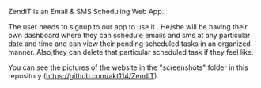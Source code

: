 ZendIT is an Email & SMS Scheduling Web App.

The user needs to signup to our app to use it .
He/she will be having their own dashboard where they can schedule emails and sms at any particular date and time and can view their pending scheduled tasks in an organized manner.
Also,they can delete that particular scheduled task if they feel like.

You can see the pictures of the website  in the "screenshots" folder in this repository (https://github.com/akt114/ZendIT).
